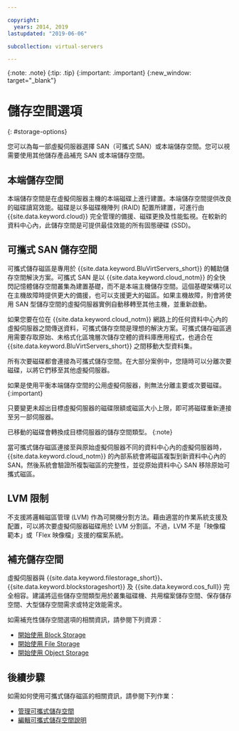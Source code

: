 ```yaml
---

copyright:
  years: 2014, 2019
lastupdated: "2019-06-06"

subcollection: virtual-servers

---
```


{:note: .note}
{:tip: .tip}
{:important: .important}
{:new_window: target="_blank"}

# 儲存空間選項
{: #storage-options}

您可以為每一部虛擬伺服器選擇 SAN（可攜式 SAN）或本端儲存空間。您可以視需要使用其他儲存產品補充 SAN 或本端儲存空間。

## 本端儲存空間

本端儲存空間是在虛擬伺服器主機的本端磁碟上進行建置。本端儲存空間提供改良的磁碟讀寫效能。磁碟是以多磁碟機陣列 (RAID) 配置所建置，可進行由 {{site.data.keyword.cloud}} 完全管理的備援、磁碟更換及性能監視。在較新的資料中心內，此儲存空間是可提供最佳效能的所有固態硬碟 (SSD)。

## 可攜式 SAN 儲存空間

可攜式儲存磁區是專用於 {{site.data.keyword.BluVirtServers_short}} 的輔助儲存空間解決方案。可攜式 SAN 是以 {{site.data.keyword.cloud_notm}} 的全快閃記憶體儲存空間叢集為建置基礎，而不是本端主機儲存空間。這個基礎架構可以在主機故障時提供更大的備援，也可以支援更大的磁區。如果主機故障，則會將使用 SAN 型儲存空間的虛擬伺服器實例自動移轉至其他主機，並重新啟動。

如果您要在位在 {{site.data.keyword.cloud_notm}} 網路上的任何資料中心內的虛擬伺服器之間傳送資料，可攜式儲存空間是理想的解決方案。可攜式儲存磁區適用需要存取原始、未格式化區塊層次儲存空體的資料庫應用程式，也適合在 {{site.data.keyword.BluVirtServers_short}} 之間移動大型資料集。

所有次要磁碟都會連接為可攜式儲存空間。在大部分案例中，您隨時可以分離次要磁碟，以將它們移至其他虛擬伺服器。

如果是使用平衡本端儲存空間的公用虛擬伺服器，則無法分離主要或次要磁碟。
{:important}

只要變更未超出目標虛擬伺服器的磁碟限額或磁區大小上限，即可將磁碟重新連接至另一部伺服器。

已移動的磁碟會轉換成目標伺服器的儲存空間類型。
{:note}

當可攜式儲存磁區連接至與原始虛擬伺服器不同的資料中心內的虛擬伺服器時，{{site.data.keyword.cloud_notm}} 的內部系統會將磁區複製到新資料中心內的 SAN。然後系統會驗證所複製磁區的完整性，並從原始資料中心 SAN 移除原始可攜式磁區。

## LVM 限制

不支援將邏輯磁區管理 (LVM) 作為可開機分割方法。藉由適當的作業系統支援及配置，可以將次要虛擬伺服器磁碟用於 LVM 分割區。不過，LVM 不是「映像檔範本」或「Flex 映像檔」支援的檔案系統。

## 補充儲存空間

虛擬伺服器與 {{site.data.keyword.filestorage_short}}、{{site.data.keyword.blockstorageshort}} 及 {{site.data.keyword.cos_full}} 完全相容。建議將這些儲存空間類型用於叢集磁碟機、共用檔案儲存空間、保存儲存空間、大型儲存空間需求或特定效能需求。

如需補充性儲存空間選項的相關資訊，請參閱下列資源：

* [開始使用 Block Storage](/docs/infrastructure/BlockStorage?topic=BlockStorage-getting-started)
* [開始使用 File Storage](/docs/infrastructure/FileStorage?topic=FileStorage-getting-started)
* [開始使用 Object Storage](/docs/services/cloud-object-storage?topic=cloud-object-storage-getting-started)

## 後續步驟
如需如何使用可攜式儲存磁區的相關資訊，請參閱下列作業：
* [管理可攜式儲存空間](/docs/vsi?topic=virtual-servers-accessing-portable-storage#accessing-portable-storage)
* [編輯可攜式儲存空間說明](/docs/vsi?topic=virtual-servers-editing-a-portable-storage-description#editing-a-portable-storage-description)
